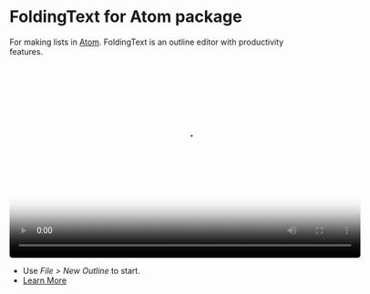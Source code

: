 # FoldingText for Atom package

For making lists in [Atom](https://atom.io). FoldingText is an outline editor with productivity features.

<p style="text-align: center;">
  <video style="border-radius: 5px;" width="616" height="340" poster="http://foldingtext.s3.amazonaws.com/foldingtext-for-atom-demo-poster.png" autoplay="" loop="">
    <source src="http://foldingtext.s3.amazonaws.com/foldingtext-for-atom-demo.mp4" type="video/mp4">
    <img style="border-radius: 5px;" src="http://foldingtext.s3.amazonaws.com/foldingtext-for-atom-demo-poster.png" />
  </video>
</p>

- Use *File > New Outline* to start.
- [Learn More](http://www.foldingtext.com/foldingtext-for-atom)